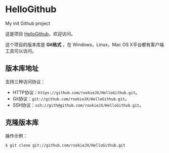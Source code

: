 # HelloGithub
My init Github project

这是项目 [HelloGithub](https://github.com/rookieJX/HelloGithub)，欢迎访问。

这个项目的版本库是 **Git格式** ，在 Windows，Linux，Mac OS X平台都有客户端工具可以访问。


## 版本库地址

支持三种访问协议：
* HTTP协议：`https://github.com/rookieJX/HelloGithub.git`。
* Git协议：`git://github.com/rookieJX/HelloGithub.git`。
* SSH协议：`ssh://gith@github.com/rookieJX/HelloGithub.git`。

## 克隆版本库

操作示例：

    $ git clone git://github.com/rookieJX/HelloGithub.git
